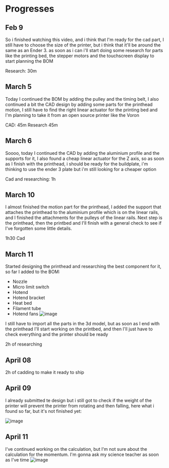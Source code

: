 # Progresses
## Feb 9

So i finished watching this video, and i think that I'm ready for the cad part, I still have to choose the size of the printer, but i think that it'll be around the same as an Ender 3. as soon as i can i'll start doing some research for parts like the printing bed, the stepper motors and the touchscreen display to start planning the BOM

Research: 30m

## March 5

Today I continued the BOM by adding the pulley and the timing belt, I also continued a bit the CAD design by adding some parts for the printhead motion, I still have to find the right linear actuator for the printing bed and I'm planning to take it from an open source printer like the Voron

CAD: 45m
Research 45m

## March 6

Soooo,  today I continued the CAD by adding the aluminium profile and the supports for it, I also found a cheap linear actuator for the Z axis, so as soon as I finish with the printhead, i should be ready for the buildplate, i'm thinking to use the ender 3 plate but i'm still looking for a cheaper option

Cad and researching: 1h

## March 10
I almost finished the motion part for the printhead, I added the support that attaches the printhead to the aluminium profile which is on the linear rails, and I finished the attachments for the pulleys of the linear rails. Next step is the printhead, then the printbed and I'll finish with a general check to see if I've forgotten some little details.

1h30 Cad 

## March 11

Started designing the printhead and researching the best component for it, so far I added to the BOM: 
- Nozzle
- Micro limit switch
- Hotend
- Hotend bracket
- Heat bed
- Filament tube
- Hotend fans
![image](https://github.com/user-attachments/assets/e4bd8aba-9547-4c1e-967c-4f0e15ea9c8a)

I still have to import all the parts in the 3d model, but as soon as I end with the printhead I'll start working on the printbed, and then I'll just have to check everything and the printer should be ready

2h of researching


## April 08
2h of cadding to make it ready to ship

## April 09
I already submitted te design but i still got to check if the weight of the printer will prevent the printer from rotating and then falling, here what i found so far, but it's not finished yet:


![image](https://hc-cdn.hel1.your-objectstorage.com/s/v3/7a72e7f4913b5e442fd4d29cce7d5d3a1cbee06e_note_share.jpg)

## April 11
I've continued working on the calculation, but I'm not sure about the calculation for the momentum. I'm gonna ask my science teacher as soon as I've time
![image](https://hc-cdn.hel1.your-objectstorage.com/s/v3/25d9a17495003a08e2362582a9f60833f3d8fe4f_note_share__1_.jpg)
